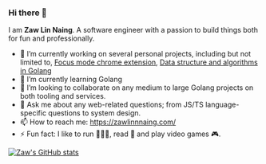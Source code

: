 ### Hi there 👋

I am **Zaw Lin Naing**. A software engineer with a passion to build things both for fun and professionally.

- 🔭 I’m currently working on several personal projects, including but not limited to, [Focus mode chrome extension](https://github.com/zen-suite/focus-mode-extension), [Data structure and algorithms in Golang](https://github.com/zawlinnnaing/data-structures-algorithms-go)
- 🌱 I’m currently learning Golang
- 👯 I’m looking to collaborate on any medium to large Golang projects on both tooling and services.
- 💬 Ask me about any web-related questions; from JS/TS language-specific questions to system design.
- 📫 How to reach me: https://zawlinnnaing.com/
- ⚡ Fun fact: I like to run 🏃🏻‍♂️, read 📖 and play video games 🎮.


[![Zaw's GitHub stats](https://github-readme-stats.vercel.app/api?username=zawlinnnaing&theme=onedark)](https://github.com/anuraghazra/github-readme-stats)
